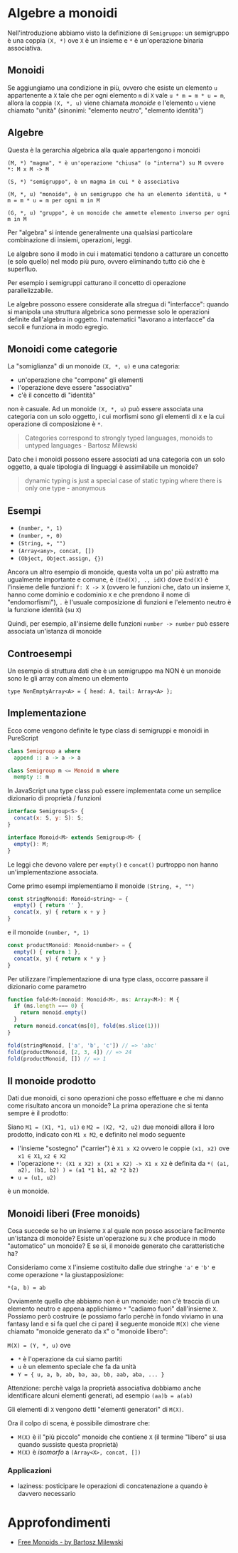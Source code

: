 # Algebre a monoidi

Nell'introduzione abbiamo visto la definizione di `Semigruppo`: un semigruppo è una coppia `(X, *)` ove `X` è un insieme e `*` è un'operazione binaria associativa.

## Monoidi

Se aggiungiamo una condizione in più, ovvero che esiste un elemento `u` appartenente a `X` tale che per ogni elemento `m` di `X` vale `u * m = m * u = m`, allora la coppia `(X, *, u)` viene chiamata *monoide* e l'elemento `u` viene chiamato "unità" (sinonimi: "elemento neutro", "elemento identità")

## Algebre

Questa è la gerarchia algebrica alla quale appartengono i monoidi

```
(M, *) "magma", * è un'operazione "chiusa" (o "interna") su M ovvero *: M x M -> M

(S, *) "semigruppo", è un magma in cui * è associativa

(M, *, u) "monoide", è un semigruppo che ha un elemento identità, u * m = m * u = m per ogni m in M

(G, *, u) "gruppo", è un monoide che ammette elemento inverso per ogni m in M
```

Per "algebra" si intende generalmente una qualsiasi particolare combinazione di insiemi, operazioni, leggi.

Le algebre sono il modo in cui i matematici tendono a catturare un concetto (e solo quello) nel modo più puro, ovvero eliminando tutto ciò che è superfluo.

Per esempio i semigruppi catturano il concetto di operazione parallelizzabile.

Le algebre possono essere considerate alla stregua di "interfacce": quando si manipola una struttura algebrica sono permesse solo le operazioni definite dall'algebra in oggetto. I matematici "lavorano a interfacce" da secoli e funziona in modo egregio.

## Monoidi come categorie

La "somiglianza" di un monoide `(X, *, u)` e una categoria:

- un'operazione che "compone" gli elementi
- l'operazione deve essere "associativa"
- c'è il concetto di "identità"

non è casuale. Ad un monoide `(X, *, u)` può essere associata una categoria con un solo oggetto, i cui morfismi sono gli elementi di `X` e la cui operazione di composizione è `*`.

> Categories correspond to strongly typed languages, monoids to untyped languages - Bartosz Milewski

Dato che i monoidi possono essere associati ad una categoria con un solo oggetto, a quale tipologia di linguaggi è assimilabile un monoide?

> dynamic typing is just a special case of static typing where there is only one type - anonymous

## Esempi

- `(number, *, 1)`
- `(number, +, 0)`
- `(String, +, "")`
- `(Array<any>, concat, [])`
- `(Object, Object.assign, {})`

Ancora un altro esempio di monoide, questa volta un po' più astratto ma ugualmente importante e comune, è `(End(X), ., idX)` dove `End(X)` è l'insieme delle funzioni `f: X -> X` (ovvero le funzioni che, dato un insieme `X`, hanno come dominio e codominio `X` e che prendono il nome di "endomorfismi"), `.` è l'usuale composizione di funzioni e l'elemento neutro è la funzione identità (su `X`)

Quindi, per esempio, all'insieme delle funzioni `number -> number` può essere associata un'istanza di monoide

## Controesempi

Un esempio di struttura dati che è un semigruppo ma NON è un monoide sono le gli array con almeno un elemento

```
type NonEmptyArray<A> = { head: A, tail: Array<A> };
```

## Implementazione

Ecco come vengono definite le type class di semigruppi e monoidi in PureScript

```purescript
class Semigroup a where
  append :: a -> a -> a

class Semigroup m <= Monoid m where
  mempty :: m
```

In JavaScript una type class può essere implementata come un semplice dizionario di proprietà / funzioni

```js
interface Semigroup<S> {
  concat(x: S, y: S): S;
}

interface Monoid<M> extends Semigroup<M> {
  empty(): M;
}
```

Le leggi che devono valere per `empty()` e `concat()` purtroppo non hanno un'implementazione associata.

Come primo esempi implementiamo il monoide `(String, +, "")`

```js
const stringMonoid: Monoid<string> = {
  empty() { return '' },
  concat(x, y) { return x + y }
}
```

e il monoide `(number, *, 1)`

```js
const productMonoid: Monoid<number> = {
  empty() { return 1 },
  concat(x, y) { return x * y }
}
```

Per utilizzare l'implementazione di una type class, occorre passare il dizionario come parametro

```js
function fold<M>(monoid: Monoid<M>, ms: Array<M>): M {
  if (ms.length === 0) {
    return monoid.empty()
  }
  return monoid.concat(ms[0], fold(ms.slice(1)))
}

fold(stringMonoid, ['a', 'b', 'c']) // => 'abc'
fold(productMonoid, [2, 3, 4]) // => 24
fold(productMonoid, []) // => 1
```

## Il monoide prodotto

Dati due monoidi, ci sono operazioni che posso effettuare e che mi danno come risultato ancora un monoide? La prima operazione che si tenta sempre è il prodotto:

Siano `M1 = (X1, *1, u1)` e `M2 = (X2, *2, u2)` due monoidi allora il loro prodotto, indicato con `M1 x M2`, e definito nel modo seguente

- l'insieme "sostegno" ("carrier") è `X1 x X2` ovvero le coppie `(x1, x2)` ove `x1 ∈ X1`, `x2 ∈ X2`
- l'operazione `*: (X1 x X2) x (X1 x X2) -> X1 x X2` è definita da `*( (a1, a2), (b1, b2) ) = (a1 *1 b1, a2 *2 b2)`
- `u = (u1, u2)`

è un monoide.

## Monoidi liberi (Free monoids)

Cosa succede se ho un insieme `X` al quale non posso associare facilmente un'istanza di monoide? Esiste un'operazione su `X` che produce in modo "automatico" un monoide? E se si, il monoide generato che caratteristiche ha?

Consideriamo come `X` l'insieme costituito dalle due stringhe `'a'` e `'b'` e come operazione `*` la giustapposizione:

```
*(a, b) = ab
```

Ovviamente quello che abbiamo non è un monoide: non c'è traccia di un elemento neutro e appena applichiamo `*` "cadiamo fuori" dall'insieme `X`. Possiamo però costruire (e possiamo farlo perchè in fondo viviamo in una fantasy land e si fa quel che ci pare) il seguente monoide `M(X)` che viene chiamato "monoide generato da `X`" o "monoide libero":

`M(X) = (Y, *, u)` ove

- `*` è l'operazione da cui siamo partiti
- `u` è un elemento speciale che fa da unità
- `Y = { u, a, b, ab, ba, aa, bb, aab, aba, ... }`

Attenzione: perchè valga la proprietà associativa dobbiamo anche identificare alcuni elementi generati, ad esempio `(aa)b = a(ab)`

Gli elementi di `X` vengono detti "elementi generatori" di `M(X)`.

Ora il colpo di scena, è possibile dimostrare che:

- `M(X)` è il "più piccolo" monoide che contiene `X` (il termine "libero" si usa quando sussiste questa proprietà)
- `M(X)` è *isomorfo* a `(Array<X>, concat, [])`

### Applicazioni

- laziness: posticipare le operazioni di concatenazione a quando è davvero necessario

# Approfondimenti

- [Free Monoids - by Bartosz Milewski](https://bartoszmilewski.com/2015/07/21/free-monoids/)
